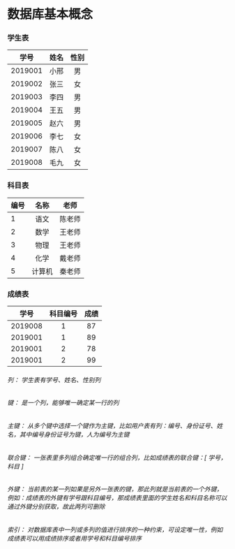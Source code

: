 # 数据库基本概念

### 学生表
学号|姓名|性别
---|---|:--:
2019001|小邢|男
2019002|张三|女
2019003|李四|男
2019004|王五|男
2019005|赵六|男
2019006|李七|女
2019007|陈八|女
2019008|毛九|女

### 科目表
编号|名称|老师
---|:--:|:--:
1|语文|陈老师
2|数学|王老师
3|物理|王老师
4|化学|戴老师
5|计算机|秦老师

### 成绩表
学号|科目编号|成绩
---|:--:|:--:
2019008|1|87
2019001|1|89
2019001|2|78
2019001|2|99

###### 列： 学生表有学号、姓名、性别列
###### 键： 是一个列，能够唯一确定某一行的列
###### 主键： 从多个键中选择一个键作为主键，比如用户表有列：编号、身份证号、姓名，其中编号身份证号为键，人为编号为主键
###### 联合键： 一张表里多列组合确定唯一行的组合列，比如成绩表的联合键：[ 学号，科目 ]
###### 外键： 当前表的某一列如果是另外一张表的键，那此列就是当前表的一个外键，例如：成绩表的外键有学号跟科目编号，那成绩表里面的学生姓名和科目名称可以通过外键分别获取，故此两列可删除
###### 索引： 对数据库表中一列或多列的值进行排序的一种约束，可设定唯一性，例如成绩表可以用成绩排序或者用学号和科目编号排序
